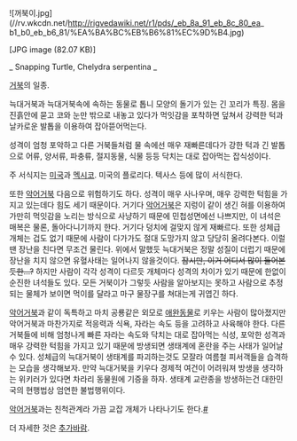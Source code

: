 ![꺼북이.jpg](//rv.wkcdn.net/http://rigvedawiki.net/r1/pds/_eb_8a_91_eb_8c_80_ea_
b1_b0_eb_b6_81/%EA%BA%BC%EB%B6%81%EC%9D%B4.jpg)

[JPG image (82.07 KB)]

_ Snapping Turtle, Chelydra serpentina _

[거북](%EA%B1%B0%EB%B6%81.md)의 일종.

늑대거북과 늑대거북속에 속하는 동물로 톱니 모양의 돌기가 있는 긴 꼬리가 특징. 몸을 진흙안에 묻고 코와 눈만 밖으로 내놓고 있다가 먹잇감을
포착하면 덮쳐서 강력한 턱과 날카로운 발톱을 이용하여 잡아뜯어먹는다.

성격이 엄청 포악하고 다른 거북들처럼 물 속에선 매우 재빠른데다가 강한 턱과 긴 발톱으로 어류, 양서류, 파충류, 절지동물, 식물 등등
닥치는 대로 잡아먹는 잡식성이다.

주 서식지는 [미국](%EB%AF%B8%EA%B5%AD.md)과
[멕시코](%EB%A9%95%EC%8B%9C%EC%BD%94.md). 미국의 플로리다. 텍사스 등에 많이 서식한다.

또한 [악어거북](%EC%95%85%EC%96%B4%EA%B1%B0%EB%B6%81.md) 다음으로 위험하기도 하다. 성격이 매우
사나우며, 매우 강력한 턱힘을 가지고 있는데다 힘도 세기 때문이다. 거기다
[악어거북](%EC%95%85%EC%96%B4%EA%B1%B0%EB%B6%81.md)은 지렁이 같이 생긴 혀를 이용하여 가만히 먹잇감을
노리는 방식으로 사냥하기 때문에 민첩성면에선 나쁘지만, 이 녀석은 매복은 물론, 돌아다니기까지 한다. 거기다 덩치에 걸맞지 않게 재빠르다.
또한 성체급 개체는 겁도 없기 때문에 사람이 다가가도 절대 도망가지 않고 당당히 올려다본다. 이럴땐 장난을 친다면 무조건 물린다. 위에서
말했듯 늑대거북은 정말 성질이 더럽기 때문에 장난을 치지 않으면 유혈사태는 일어나지 않을것이다. <del>잠시만, 이거 어디서 많이
들어본듯한...?</del> 하지만 사람이 각각 성격이 다르듯 개체마다 성격의 차이가 있기 때문에 한없이 순진한 녀석들도 있다. 모든
거북이가 그렇듯 사람을 알아보지는 못하고 사람으로 추정되는 물체가 보이면 먹이를 달라고 마구 물장구를 쳐대는게 귀엽긴 하다.

[악어거북](%EC%95%85%EC%96%B4%EA%B1%B0%EB%B6%81.md)과 같이 독특하고 마치 공룡같은 외모로
[애완동물](%EC%95%A0%EC%99%84%EB%8F%99%EB%AC%BC.md)로 키우는 사람이 많아졌지만 악어거북과 마찬가지로
적응력과 식욕, 자라는 속도 등을 고려하고 사육해야 한다. 다른 거북들에 비해 엄청나게 빠른 자라는 속도와 닥치는 대로 잡아먹는 식성,
포악한 성격과 매우 강력한 턱힘을 가지고 있기 때문에 방생되면 생태계에 혼란을 주는 사태가 일어날수 있다. 성체급의 늑대거북이 생태계를
파괴하는것도 모잘라 여름철 피서객들을 습격하는 모습을 생각해보자. 만약 늑대거북을 키우다 경제적 여건이 어려워져 방생을 생각하는 위키러가
있다면 차라리 동물원에 기증을 하자. 생태계 교란종을 방생하는건 대한민국의 현행법상 엄연한 불법행위이다.

[악어거북](%EC%95%85%EC%96%B4%EA%B1%B0%EB%B6%81.md)과는 친척관계라 가끔 교잡 개체가 나타나기도
한다.[#](http://blog.naver.com/ish990413/60191138430)

더 자세한 것은 [추가바람](%EC%B6%94%EA%B0%80%EB%B0%94%EB%9E%8C.md).

